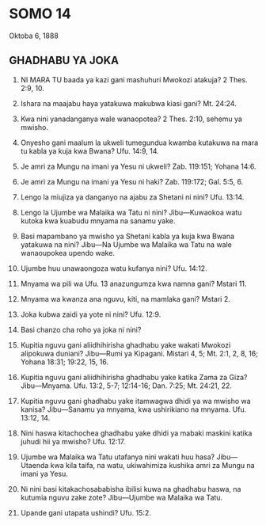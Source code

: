 # SOMO 14
Oktoba 6, 1888

## GHADHABU YA JOKA

1. NI MARA TU baada ya kazi gani mashuhuri Mwokozi atakuja? 2 Thes. 2:9, 10.

2. Ishara na maajabu haya yatakuwa makubwa kiasi gani? Mt. 24:24.

3. Kwa nini yanadanganya wale wanaopotea? 2 Thes. 2:10, sehemu ya mwisho.

4. Onyesho gani maalum la ukweli tumegundua kwamba kutakuwa na mara tu kabla ya kuja kwa Bwana? Ufu. 14:9, 14.

5. Je amri za Mungu na imani ya Yesu ni ukweli? Zab. 119:151; Yohana 14:6.

6. Je amri za Mungu na imani ya Yesu ni haki? Zab. 119:172; Gal. 5:5, 6.

7. Lengo la miujiza ya danganyo na ajabu za Shetani ni nini? Ufu. 13:14.

8. Lengo la Ujumbe wa Malaika wa Tatu ni nini? Jibu—Kuwaokoa watu kutoka kwa kuabudu mnyama na sanamu yake.

9. Basi mapambano ya mwisho ya Shetani kabla ya kuja kwa Bwana yatakuwa na nini? Jibu—Na Ujumbe wa Malaika wa Tatu na wale wanaoupokea upendo wake.

10. Ujumbe huu unawaongoza watu kufanya nini? Ufu. 14:12.

11. Mnyama wa pili wa Ufu. 13 anazungumza kwa namna gani? Mstari 11.

12. Mnyama wa kwanza ana nguvu, kiti, na mamlaka gani? Mstari 2.

13. Joka kubwa zaidi ya yote ni nini? Ufu. 12:9.

14. Basi chanzo cha roho ya joka ni nini?

15. Kupitia nguvu gani aliidhihirisha ghadhabu yake wakati Mwokozi alipokuwa duniani? Jibu—Rumi ya Kipagani. Mistari 4, 5; Mt. 2:1, 2, 8, 16; Yohana 18:31; 19:22, 15, 16.

16. Kupitia nguvu gani aliidhihirisha ghadhabu yake katika Zama za Giza? Jibu—Mnyama. Ufu. 13:2, 5-7; 12:14-16; Dan. 7:25; Mt. 24:21, 22.

17. Kupitia nguvu gani ghadhabu yake itamwagwa dhidi ya wa mwisho wa kanisa? Jibu—Sanamu ya mnyama, kwa ushirikiano na mnyama. Ufu. 13:12, 14.

18. Nini haswa kitachochea ghadhabu yake dhidi ya mabaki maskini katika juhudi hii ya mwisho? Ufu. 12:17.

19. Ujumbe wa Malaika wa Tatu utafanya nini wakati huu hasa? Jibu—Utaenda kwa kila taifa, na watu, ukiwahimiza kushika amri za Mungu na imani ya Yesu.

20. Ni nini basi kitakachosababisha ibilisi kuwa na ghadhabu haswa, na kutumia nguvu zake zote? Jibu—Ujumbe wa Malaika wa Tatu.

21. Upande gani utapata ushindi? Ufu. 15:2.